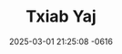 ---
layout: cast
date: 2025-03-01 21:25:08 -0616
categories: actor

# Site Attributes
title: "Txiab Yaj"
permalink: "/cast/Txiab_Yaj"

# Actor/Actress Attributes
thumbnail: "/assets/images/cast_thumbnails/Txiab Yaj.jpeg"
---